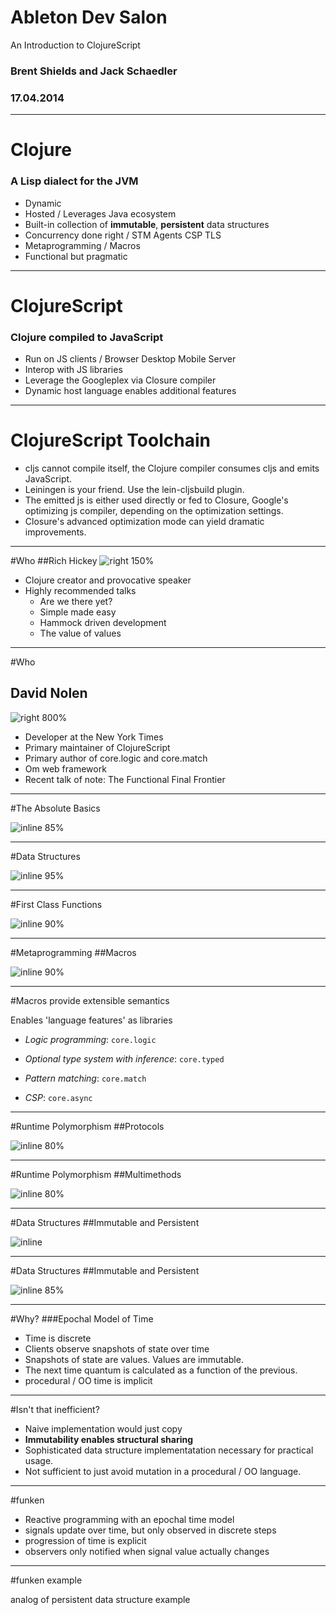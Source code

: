 # Ableton Dev Salon
An Introduction to ClojureScript
### Brent Shields and Jack Schaedler
### 17.04.2014

---

# Clojure
### A Lisp dialect for the JVM
- Dynamic
- Hosted / Leverages Java ecosystem
- Built-in collection of __immutable__, __persistent__ data structures
- Concurrency done right / STM Agents CSP TLS
- Metaprogramming / Macros
- Functional but pragmatic

---

# ClojureScript
### Clojure compiled to JavaScript
- Run on JS clients / Browser Desktop Mobile Server
- Interop with JS libraries
- Leverage the Googleplex via Closure compiler
- Dynamic host language enables additional features

---

# ClojureScript Toolchain

- cljs cannot compile itself, the Clojure compiler consumes cljs and emits JavaScript.
- Leiningen is your friend.  Use the lein-cljsbuild plugin.
- The emitted js is either used directly or fed to Closure, Google's optimizing js compiler, depending on the optimization settings.
- Closure's advanced optimization mode can yield dramatic improvements.

---
#Who
##Rich Hickey
![right 150%](hickey.jpeg)

- Clojure creator and provocative speaker
- Highly recommended talks
  - Are we there yet?
  - Simple made easy
  - Hammock driven development
  - The value of values

---

#Who
## David Nolen
![right 800%](nolen.jpeg)

- Developer at the New York Times
- Primary maintainer of ClojureScript
- Primary author of core.logic and core.match
- Om web framework
- Recent talk of note: The Functional Final Frontier

---

#The Absolute Basics

![inline 85%](basics.png)

---

#Data Structures

![inline 95%](hetero.png)

---

#First Class Functions

![inline 90%](functions.png)

---

#Metaprogramming
##Macros

![inline 90%](macros.png)

---

#Macros provide extensible semantics

Enables 'language features' as libraries

- _Logic programming_: `core.logic`

- _Optional type system with inference_: `core.typed`

- _Pattern matching_: `core.match`

- _CSP_: `core.async`

---
#Runtime Polymorphism
##Protocols

![inline 80%](conj.png)

---
#Runtime Polymorphism
##Multimethods

![inline 80%](multi.png)

---

#Data Structures
##Immutable and Persistent

![inline](persistent-vector.png)

---
#Data Structures
##Immutable and Persistent

![inline 85%](persistent-map.png)

---

#Why?
###Epochal Model of Time

- Time is discrete
- Clients observe snapshots of state over time
- Snapshots of state are values. Values are immutable.
- The next time quantum is calculated as a function of the previous.
- procedural / OO time is implicit

---

#Isn't that inefficient?

- Naive implementation would just copy
- __Immutability enables structural sharing__
- Sophisticated data structure implementatation necessary for practical usage.
- Not sufficient to just avoid mutation in a procedural / OO language.

---

#funken

- Reactive programming with an epochal time model
- signals update over time, but only observed in discrete steps
- progression of time is explicit
- observers only notified when signal value actually changes

---

#funken example

analog of persistent data structure example
